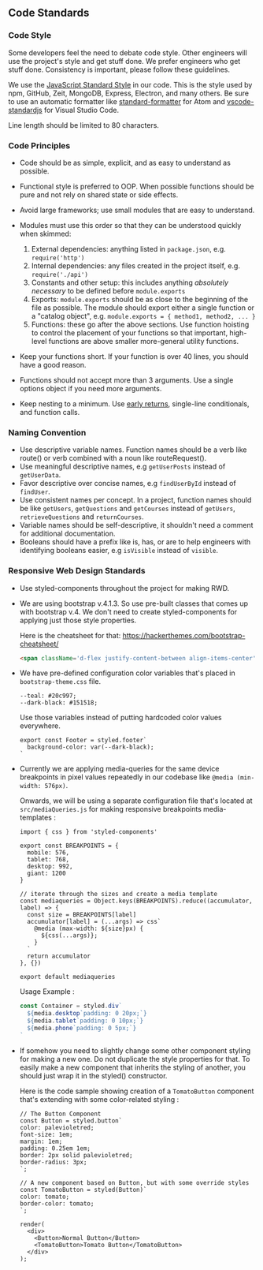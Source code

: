## Code Standards

### Code Style

Some developers feel the need to debate code style. Other engineers will use the project's style and get stuff done. We prefer engineers who get stuff done. Consistency is important, please follow these guidelines.

We use the [JavaScript Standard Style](https://standardjs.com/) in our code. This is the style used by npm, GitHub, Zeit, MongoDB, Express, Electron, and many others. Be sure to use an automatic formatter like [standard-formatter](https://atom.io/packages/standard-formatter) for Atom and [vscode-standardjs](https://marketplace.visualstudio.com/items/chenxsan.vscode-standardjs) for Visual Studio Code.

Line length should be limited to 80 characters.

### Code Principles

* Code should be as simple, explicit, and as easy to understand as possible.
* Functional style is preferred to OOP. When possible functions should be pure and not rely on shared state or side effects.
* Avoid large frameworks; use small modules that are easy to understand.
* Modules must use this order so that they can be understood quickly when skimmed:
  1. External dependencies: anything listed in `package.json`, e.g. `require('http')`
  2. Internal dependencies: any files created in the project itself, e.g. `require('./api')`
  3. Constants and other setup: this includes anything *absolutely necessary* to be defined before `module.exports`
  4. Exports: `module.exports` should be as close to the beginning of the file as possible. The module should export either a single function or a "catalog object", e.g. `module.exports = { method1, method2, ... }`
  5. Functions: these go after the above sections. Use function hoisting to control the placement of your functions so that important, high-level functions are above smaller more-general utility functions.

* Keep your functions short. If your function is over 40 lines, you should have a good reason.

* Functions should not accept more than 3 arguments. Use a single options object if you need more arguments.

* Keep nesting to a minimum. Use [early returns](https://blog.timoxley.com/post/47041269194/avoid-else-return-early), single-line conditionals, and function calls.

### Naming Convention

* Use descriptive variable names. Function names should be a verb like route() or verb combined with a noun like routeRequest().
* Use meaningful descriptive names, e.g `getUserPosts` instead of `getUserData`.
* Favor descriptive over concise names, e.g `findUserById` instead of `findUser`.
* Use consistent names per concept. In a project, function names should be like `getUsers`, `getQuestions` and `getCourses` instead of `getUsers`, `retrieveQuestions` and `returnCourses`.
* Variable names should be self-descriptive, it shouldn't need a comment for additional documentation.
* Booleans should have a prefix like is, has, or are to help engineers with identifying booleans easier, e.g `isVisible` instead of `visible`.

### Responsive Web Design Standards

* Use styled-components throughout the project for making RWD.

* We are using bootstrap v.4.1.3. So use pre-built classes that comes up with bootstrap v.4. We don't need to create styled-components for applying just those style properties.

    Here is the cheatsheet for that: https://hackerthemes.com/bootstrap-cheatsheet/

    ```HTML
    <span className='d-flex justify-content-between align-items-center'></span>
    ```

* We have pre-defined configuration color variables that's placed in `bootstrap-theme.css` file.

    ```JS
    --teal: #20c997;
    --dark-black: #151518;
    ```

    Use those variables instead of putting hardcoded color values everywhere.

    ```JS
    export const Footer = styled.footer`
      background-color: var(--dark-black);
    `
    ```

* Currently we are applying media-queries for the same device breakpoints in pixel values repeatedly in our codebase like `@media (min-width: 576px)`.

    Onwards, we will be using a separate configuration file that's located at `src/mediaQueries.js` for making responsive breakpoints media-templates :

    ```JS
    import { css } from 'styled-components'

    export const BREAKPOINTS = {
      mobile: 576,
      tablet: 768,
      desktop: 992,
      giant: 1200
    }

    // iterate through the sizes and create a media template
    const mediaqueries = Object.keys(BREAKPOINTS).reduce((accumulator, label) => {
      const size = BREAKPOINTS[label]
      accumulator[label] = (...args) => css`
        @media (max-width: ${size}px) {
          ${css(...args)};
        }
      `
      return accumulator
    }, {})

    export default mediaqueries
    ```

    Usage Example :

    ```javascript
    const Container = styled.div`
      ${media.desktop`padding: 0 20px;`}
      ${media.tablet`padding: 0 10px;`}
      ${media.phone`padding: 0 5px;`}
    `
    ```

* If somehow you need to slightly change some other component styling for making a new one. Do not duplicate the style properties for that. To easily make a new component that inherits the styling of another, you should just wrap it in the styled() constructor.

    Here is the code sample showing creation of a `TomatoButton` component that's extending with some color-related styling :

    ```JS
    // The Button Component
    const Button = styled.button`
    color: palevioletred;
    font-size: 1em;
    margin: 1em;
    padding: 0.25em 1em;
    border: 2px solid palevioletred;
    border-radius: 3px;
    `;

    // A new component based on Button, but with some override styles
    const TomatoButton = styled(Button)`
    color: tomato;
    border-color: tomato;
    `;

    render(
      <div>
        <Button>Normal Button</Button>
        <TomatoButton>Tomato Button</TomatoButton>
      </div>
    );
    ```
